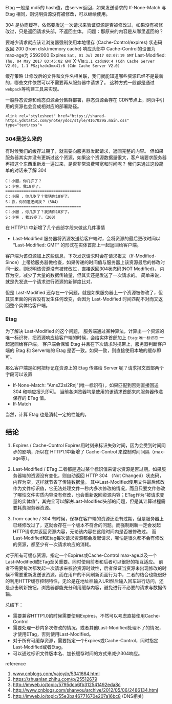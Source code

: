 Etag 一般是 md5的 hash值，由server返回，如果发送请求的 If-None-Match 与 Etag 相同，则说明资源没有被修改，可以继续使用。

304 是协商缓存，依然要发送一次请求来验证资源是否被修改过，如果没有被修改过，只是返回请求头部，不返回主体。
问题：那原来的内容是从哪里返回的？

要减少请求就应该让浏览器强制使用本地缓存 (Cache-Control/expires)
状态码返回 200 (from disk/memory cache)
响应头部中 Cache-Control的设置为 max-age为 2592000
Expires `Sat, 01 Jul 2017 02:07:19 GMT`
Last-Modified: `Thu, 04 May 2017 03:45:02 GMT`
X-Via:`1.1 czdx90:4 (Cdn Cache Server V2.0), 1.1 PSzjhzdx3mx41:6 (Cdn Cache Server V2.0)`

缓存策略
让修改后的文件和文件名相关联，我们就能知道哪些资源已经不是最新的，哪些文件依然可以不需要再从服务器中请求了。
这种方式一般都是通过 `webpack`等构建工具来实现。

一般静态资源和动态资源会分集群部署，静态资源会存在 CDN节点上，网页中引用的资源也会变成相对应的部署路径。
```
<link rel="stylesheet" href="https://shared-https.ydstatic.com/ynote/ydoc/style/4167029a.main.css" type="text/css">
```

### 304是怎么来的
有时候我们的缓存过期了，就需要向服务器发起请求，返回完整的内容。
但如果服务器其实并没有更新过这个资源，如果这个资源数据量很大，客户端要求服务器再把这个东西重新发一遍过来，是否非常浪费带宽和时间呢？
我们来通过这段简单的对话来了解 304
```
C：小服，你几岁了？
S：小客，我18岁了。
=================================
C：小服 ，你几岁了？我猜你18岁了。
S：靠，你知道还问我？（304）
=================================
C：小服 ，你几岁了？我猜你18岁了。
S：小客 ，我19岁了。（200）
```

在 HTTP1.1 中新增了几个首部字段来做这几件事情
- Last-Modified
服务器将资源发送给客户端时，会将资源的最后更改时间以 “Last-Modified: GMT” 的形式在实体首部上一起返回给客户端。

客户端为该资源加上这些信息，下次发送请求时会在请求报文（If-Modified-Since）上带给服务器做检查，如果传递的时间值与服务器上该资源最后的修改时间一致，则说明该资源没有被修改过，直接返回304状态码(NOT Modified)，
内容为空，减少了大量的数据传输量，但其实还是发送了一次请求的。
简单来说，就是先发送一个请求进行资源的新鲜度比对。


但是 Last-Modified 还存在一个问题，就是如果服务器上一个资源被修改了，但其实里面的内容没有发生任何改变，会因为 Last-Modified 时间匹配不对而又返回整个实体给客户端。

### Etag
为了解决 Last-Modified 的这个问题， 服务端通过某种算法，计算出一个资源的唯一标识符，把资源响应给客户端的时候，会给实体首部加上 `Etag:唯一标识符` 一起返回给客户端。
客户端会保留 Etag 并且在下次请求时携带上，服务器判断客户端的 Etag 和 Server端的 Etag 是否一致。如果一致，则直接使用本地的缓存即可。

那么客户端是如何把标记在资源上的 Etag 传递给 Server 呢？请求报文首部两个字段可以设置
- If-None-Match: "AmsZ2sI2Rnj"(唯一标识符），如果匹配到否则直接回送304 和响应报头即可。 当前各浏览器均是使用的该请求首部来向服务器传递保存的 ETag 值。
- If-Match

当然，计算 Etag 也是消耗一定的性能的。

## 结论
1. Expires / Cache-Control
Expires用时刻来标识失效时间，因为会受到时间同步的影响，所以在 HTTP1.1中新增了 Cache-Control 来控制时间间隔（max-age等）。

2. Last-Modified / ETag
二者都是通过某个标识值来请求资源是否过期。如果服务器端的资源没有变化，则自动返回 HTTP 304 （Not Changed）状态码，内容为空，这样就节省了传输数据量。
其中Last-Modified使用文件最后修改作为文件标识值，它无法处理文件一秒内多次修改的情况，而且只要文件修改了哪怕文件实质内容没有修改，也会重新返回资源内容；ETag作为“被请求变量的实体值”，其完全可以解决Last-Modified头部的问题，但是其计算过程需要耗费服务器资源。

3. from-cache / 304
有时候，保存在客户端的资源还没有过期，但是服务器上已经修改过了，这就会存在一个版本不符合的问题。而强制刷新一定会发起HTTP请求并返回资源内容，无论该内容在这段时间内是否被修改过。
而Last-Modified和Etag每次请求资源都会发起请求，哪怕是很久都不会有修改的资源，都至少有一次请求响应的消耗。

对于所有可缓存资源，指定一个Expires或Cache-Control max-age以及一个Last-Modified或ETag至关重要。同时使用前者和后者可以很好的相互适应。
前者不需要每次都发起一次请求来校验资源时效性，后者保证当资源未出现修改的时候不需要重新发送该资源。而在用户的不同刷新页面行为中，二者的结合也能很好的利用HTTP缓存控制特性，无论是在地址栏输入URI然后输入回车进行访问，还是点击刷新按钮，浏览器都能充分利用缓存内容，避免进行不必要的请求与数据传输。

总结下：
- 需要兼容HTTP1.0的时候需要使用Expires，不然可以考虑直接使用Cache-Control
- 需要处理一秒内多次修改的情况，或者其他Last-Modified处理不了的情况，才使用ETag，否则使用Last-Modified。
- 对于所有可缓存资源，需要指定一个Expires或Cache-Control，同时指定Last-Modified或者Etag。
- 可以通过标识文件版本名、加长缓存时间的方式来减少304响应。

reference
1. www.cnblogs.com/vajoy/p/5341664.html
2. https://zhuanlan.zhihu.com/p/25512679
3. http://imweb.io/topic/5795dcb6fb312541492eda8c
4. http://www.cnblogs.com/shanyou/archive/2012/05/06/2486134.html
5. http://imweb.io/topic/55e3ba46771670e207a16bc8 (DNS相关)